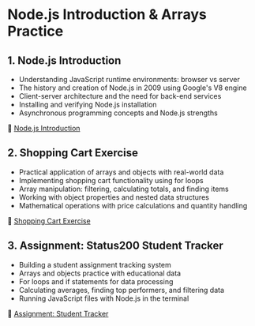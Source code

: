# Node.js Introduction & Arrays Practice

## 1. Node.js Introduction

-   Understanding JavaScript runtime environments: browser vs server
-   The history and creation of Node.js in 2009 using Google's V8 engine
-   Client-server architecture and the need for back-end services
-   Installing and verifying Node.js installation
-   Asynchronous programming concepts and Node.js strengths

📖 [Node.js Introduction](01-node-introduction.md)

## 2. Shopping Cart Exercise

-   Practical application of arrays and objects with real-world data
-   Implementing shopping cart functionality using for loops
-   Array manipulation: filtering, calculating totals, and finding items
-   Working with object properties and nested data structures
-   Mathematical operations with price calculations and quantity handling

📖 [Shopping Cart Exercise](02-shopping-cart-execise.md)

## 3. Assignment: Status200 Student Tracker

-   Building a student assignment tracking system
-   Arrays and objects practice with educational data
-   For loops and if statements for data processing
-   Calculating averages, finding top performers, and filtering data
-   Running JavaScript files with Node.js in the terminal

📖 [Assignment: Student Tracker](03-assignment.md)
